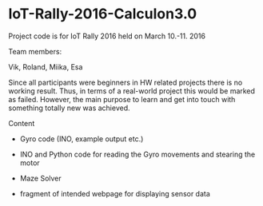 # IoT-Rally-2016-Calculon3.0
Project code is for IoT Rally 2016 held on March 10.-11. 2016

Team members:

   Vik, Roland, Miika, Esa 

Since all participants were beginners in HW related projects there is no working result. Thus, in terms of a real-world project this would be marked as failed. However, the main purpose to learn and get into touch with something totally new was achieved.

Content

  - Gyro code (INO, example output etc.)

  - INO and Python code for reading the Gyro movements and stearing the motor

  - Maze Solver

  - fragment of intended webpage for displaying sensor data
